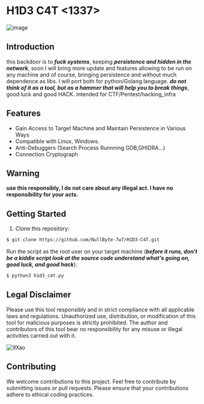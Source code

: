 # H1D3 C4T <1337>

![image](https://github.com/user-attachments/assets/b2194620-10b6-4da7-ad5d-f0c4844f454a)



## Introduction

this backdoor is to ***fuck systems***, keeping ***persistence and hidden in the network***, soon I will bring more update and features allowing to be run on any machine and of course, bringing persistence and without much dependence as libs. I will port both for python/Golang language. ***do not think of it as a tool, but as a hammer that will help you to break things***, good luck and good HACK. intended for CTF/Pentest/hacking_infra

## Features

- Gain Access to Target Machine and Maintain Persistence in Various Ways
- Compatible with Linux, Windows.
- Anti-Debuggers (Search Process Runnning GDB,GHIDRA...)
- Connection Cryptograph

## Warning

**use this responsibly, I do not care about any illegal act. I have no responsibility for your acts.**

## Getting Started

1. Clone this repository:

```bash
$ git clone https://github.com/NullByte-7w7/H1D3-C4T.git
```
Run the script as the root user on your target machine (***before it runs, don't be a kiddie script look at the source code understand what's going on, good luck, and good hack***):

```bash
$ python3 h1d3_c4t.py
```

## Legal Disclaimer

Please use this tool responsibly and in strict compliance with all applicable laws and regulations. Unauthorized use, distribution, or modification of this tool for malicious purposes is strictly prohibited. The author and contributors of this tool bear no responsibility for any misuse or illegal activities carried out with it.



![9Xao](https://github.com/user-attachments/assets/18304b83-60a4-491f-bffd-21e32057a305)

## Contributing

We welcome contributions to this project. Feel free to contribute by submitting issues or pull requests. Please ensure that your contributions adhere to ethical coding practices.
